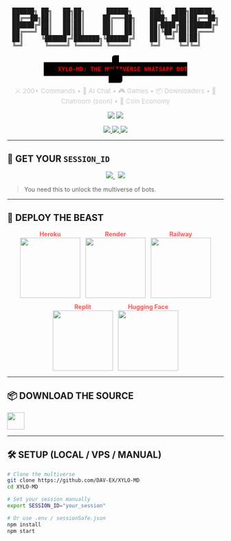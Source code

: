 <!-- ASCII Terminal Header -->
<pre align="center">
██████╗ ██╗   ██╗██╗      ██████╗     ███╗   ███╗██████╗ 
██╔══██╗██║   ██║██║     ██╔═══██╗    ████╗ ████║██╔══██╗
██████╔╝██║   ██║██║     ██║   ██║    ██╔████╔██║██████╔╝
██╔═══╝ ██║   ██║██║     ██║   ██║    ██║╚██╔╝██║██╔═══╝ 
██║     ╚██████╔╝███████╗╚██████╔╝    ██║ ╚═╝ ██║██║     
╚═╝      ╚═════╝ ╚══════╝ ╚═════╝     ╚═╝     ╚═╝╚═╝     
</pre>

<h3 align="center">
  <code style="background:#000;color:#f00;padding:8px 16px;border-radius:6px;">
    XYLO-MD: THE MULTIVERSE WHATSAPP BOT
  </code>
</h3>

<p align="center" style="color:#ccc;font-size:15px;">
  ⚔️ 200+ Commands • 🤖 AI Chat • 🎮 Games • 📦 Downloaders • 💬 Chatroom (soon) • 🧠 Coin Economy
</p>

<p align="center">
  <img src="https://img.shields.io/github/stars/DAV-EX/XYLO-MD?style=social"/>
  <img src="https://img.shields.io/github/forks/DAV-EX/XYLO-MD?style=social"/>
</p>

<p align="center">
  <a href="https://github.com/DAV-EX/XYLO-MD/stargazers">
    <img src="https://img.shields.io/badge/⭐ Star-Project-ff4444?style=for-the-badge"/>
  </a>
  <a href="https://github.com/DAV-EX/XYLO-MD/fork">
    <img src="https://img.shields.io/badge/🔁 Fork-Repo-7a00ff?style=for-the-badge"/>
  </a>
  <a href="https://whatsapp.com/channel/0029VarIiQL5a24AU5ZCVV0G" target="_blank">
    <img src="https://img.shields.io/badge/💬 Join-Channel-25D366?logo=whatsapp&logoColor=white&style=for-the-badge"/>
  </a>
</p>

---

## 🧠 GET YOUR `SESSION_ID`

<p align="center">
  <a href="https://dave-sess.onrender.com" target="_blank">
    <img src="https://img.shields.io/badge/Xbot-Auth-darkred?style=for-the-badge&logo=vercel&logoColor=white"/>
  </a>
  &nbsp;
  <a href="https://dave-auth.onrender.com" target="_blank">
    <img src="https://img.shields.io/badge/Dave-Auth-bloodred?style=for-the-badge&logo=secure&logoColor=white"/>
  </a>
</p>

> You need this to unlock the multiverse of bots.

---

## 🚀 DEPLOY THE BEAST

<div align="center" style="display: flex; flex-wrap: wrap; justify-content: center; gap: 12px;">

  <div align="center">
    <b style="color:#ff5555;">Heroku</b><br/>
    <a href="https://heroku.com/deploy?template=https://github.com/DAV-EX/XYLO-MD">
      <img src="https://www.herokucdn.com/deploy/button.svg" width="140"/>
    </a>
  </div>

  <div align="center">
    <b style="color:#ff5555;">Render</b><br/>
    <a href="https://render.com/deploy?repo=https://github.com/DAV-EX/XYLO-MD">
      <img src="https://render.com/images/deploy-to-render-button.svg" width="140"/>
    </a>
  </div>

  <div align="center">
    <b style="color:#ff5555;">Railway</b><br/>
    <a href="https://railway.app/new/template?repository=https://github.com/DAV-EX/XYLO-MD">
      <img src="https://railway.app/button.svg" width="140"/>
    </a>
  </div>

  <div align="center">
    <b style="color:#ff5555;">Replit</b><br/>
    <a href="https://replit.com/github/DAV-EX/XYLO-MD">
      <img src="https://replit.com/badge/github/DAV-EX/XYLO-MD" width="140"/>
    </a>
  </div>

  <div align="center">
    <b style="color:#ff5555;">Hugging Face</b><br/>
    <a href="https://huggingface.co/spaces">
      <img src="https://img.shields.io/badge/HF-Deployer-ff2e2e?style=for-the-badge" width="140"/>
    </a>
  </div>

</div>

---

## 📦 DOWNLOAD THE SOURCE

<a href="https://github.com/DAV-EX/XYLO-MD/archive/refs/heads/main.zip">
  <img src="https://img.shields.io/badge/⬇️ ZIP-Dark_Source-black?style=for-the-badge" height="40">
</a>

---

## 🛠️ SETUP (LOCAL / VPS / MANUAL)

```bash
# Clone the multiverse
git clone https://github.com/DAV-EX/XYLO-MD
cd XYLO-MD

# Set your session manually
export SESSION_ID="your_session"

# Or use .env / sessionSafe.json
npm install
npm start
